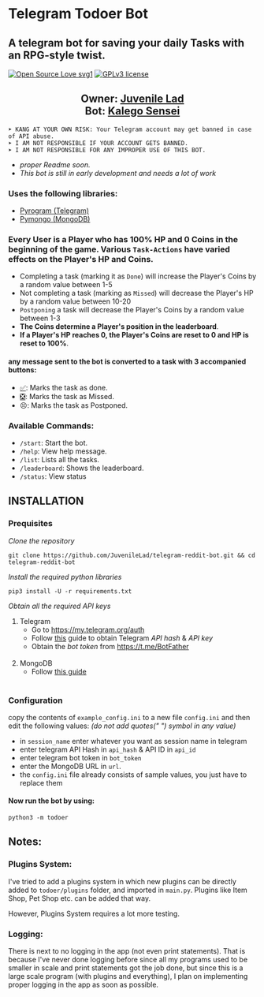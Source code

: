 # Telegram Todoer Bot
## A telegram bot for saving your daily Tasks with an RPG-style twist.
[![Open Source Love svg1](https://badges.frapsoft.com/os/v1/open-source.png?v=103)](https://github.com/JuvenileLad/Telegram-todoer-bot)
[![GPLv3 license](https://img.shields.io/badge/License-GPLv3-blue.svg?&style=flat-square)](https://github.com/JuvenileLad/Telegram-todoer-bot#copyright--license)
<h2 align="center"><b>Owner: <a href="https://telegram.dog/juve_watson">Juvenile Lad</a></b><br>
<b>Bot: <a href="https://telegram.dog/kalegobot">Kalego Sensei</a></b></h2>

```
➤ KANG AT YOUR OWN RISK: Your Telegram account may get banned in case of API abuse.
➤ I AM NOT RESPONSIBLE IF YOUR ACCOUNT GETS BANNED.
➤ I AM NOT RESPONSIBLE FOR ANY IMPROPER USE OF THIS BOT.
```

* *proper Readme soon.*
* *This bot is still in early development and needs a lot of work*

### Uses the following libraries:
- [Pyrogram (Telegram)](https://github.com/pyrogram/pyrogram)
- [Pymongo (MongoDB)](https://pymongo.readthedocs.io/en/stable/)

### Every User is a Player who has 100% HP and 0 Coins in the beginning of the game. Various `Task-Actions` have varied effects on the Player's HP and Coins.

- Completing a task (marking it as `Done`) will increase the Player's Coins by a random value between 1-5
- Not completing a task (marking as `Missed`) will decrease the Player's HP by a random value between 10-20
- `Postponing` a task will decrease the Player's Coins by a random value between 1-3
- **The Coins determine a Player's position in the leaderboard**.
- **If a Player's HP reaches 0, the Player's Coins are reset to 0 and HP is reset to 100%**.

#### any message sent to the bot is converted to a task with 3 accompanied buttons:
- [✅](button_id_1): Marks the task as done.
- [❎](button_id_2): Marks the task as Missed.
- 😣: Marks the task as Postponed.

### Available Commands:
- `/start`: Start the bot.
- `/help`: View help message.
- `/list`: Lists all the tasks.
- `/leaderboard`: Shows the leaderboard.
- `/status`: View status

## <div id="install">INSTALLATION</div>

### <div id="preq">Prequisites</div>
*Clone the repository*
```
git clone https://github.com/JuvenileLad/telegram-reddit-bot.git && cd telegram-reddit-bot
```
*Install the required python libraries*
```
pip3 install -U -r requirements.txt
```

*Obtain all the required API keys*

1) Telegram
	- Go to https://my.telegram.org/auth
	- Follow [this](https://core.telegram.org/api/obtaining_api_id#obtaining-api-id) guide to obtain Telegram *API hash* & *API key*
	- Obtain the *bot token* from https://t.me/BotFather
	<BR>
3) MongoDB
	- Follow [this guide](https://telegra.ph/How-to-get-MongoDB-URL-02-04)
	<br>
  
### <div id="config">Configuration</div>
copy the contents of `example_config.ini` to a new file `config.ini` and then edit the following values:
*(do not add quotes(" ") symbol in any value)*

- in `session_name` enter whatever you want as session name in telegram
- enter telegram API Hash in `api_hash` & API ID in `api_id`
- enter telegram bot token in `bot_token`
- enter the MongoDB URL in `url`.
- the `config.ini` file already consists of sample values, you just have to replace them

#### Now run the bot by using:
	python3 -m todoer

## Notes:
### Plugins System:
I've tried to add a plugins system in which new plugins can be directly added to `todoer/plugins` folder, and imported in `main.py`. 
Plugins like Item Shop, Pet Shop etc. can be added that way.

However, Plugins System requires a lot more testing.

### Logging:
There is next to no logging in the app (not even print statements). That is because I've never done logging before since all my programs used to be smaller in scale and print statements got the job done, but since this is a large scale program (with plugins and everything), I plan on implementing proper logging in the app as soon as possible.


